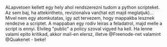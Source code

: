 ALapvetoen kellett egy hely ahol rendszerezni tudom a python scripteket. Az sem baj, ha attekintheto, revizionalva van(hat ezt majd meglatjuk)...
Mivel nem egy atomkutatas, igy azt tervezem, hogy mappakba lesznek rendezve a scriptet. A mappaban egy rodiv leiras a feladatrol, majd melle a script is ennyi.
Elvileg "public" a policy szoval vigyed ha kell. Ha lenne valami epito kritikad, akkor mail-en elersz, illetve @Freenode-net valamint @Quakenet - beke!